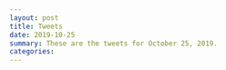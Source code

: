 ```yaml
---
layout: post
title: Tweets
date: 2019-10-25
summary: These are the tweets for October 25, 2019.
categories:
---
```


